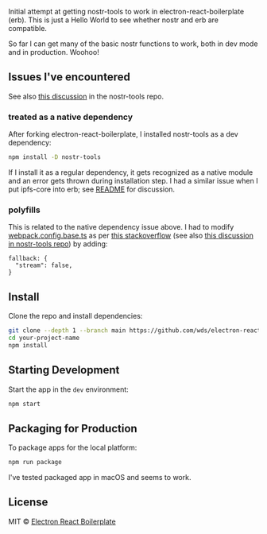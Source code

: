 Initial attempt at getting nostr-tools to work in electron-react-boilerplate (erb). This is just a Hello World to see whether nostr and erb are compatible.

So far I can get many of the basic nostr functions to work, both in dev mode and in production. Woohoo!

## Issues I've encountered

See also [this discussion](https://github.com/fiatjaf/nostr-tools/issues/46) in the nostr-tools repo.

### treated as a native dependency
After forking electron-react-boilerplate, I installed nostr-tools as a dev dependency:

```bash
npm install -D nostr-tools
```

If I install it as a regular dependency, it gets recognized as a native module and an error gets thrown during installation step.
I had a similar issue when I put ipfs-core into erb; see [README](https://github.com/wds4/electron-react-boilerplate-ipfs-core) for discussion.

### polyfills
This is related to the native dependency issue above. I had to modify [webpack.config.base.ts](https://github.com/wds4/electron-react-boilerplate-nostr/blob/main/.erb/configs/webpack.config.base.ts) as per [this stackoverflow](https://stackoverflow.com/questions/64557638/how-to-polyfill-node-core-modules-in-webpack-5) (see also [this discussion in nostr-tools repo](https://github.com/fiatjaf/nostr-tools/issues/46)) by adding:
```
fallback: {
  "stream": false,
}
```

## Install

Clone the repo and install dependencies:

```bash
git clone --depth 1 --branch main https://github.com/wds/electron-react-boilerplate-nostr.git your-project-name
cd your-project-name
npm install
```

## Starting Development

Start the app in the `dev` environment:

```bash
npm start
```

## Packaging for Production

To package apps for the local platform:

```bash
npm run package
```

I've tested packaged app in macOS and seems to work.

## License

MIT © [Electron React Boilerplate](https://github.com/electron-react-boilerplate)
